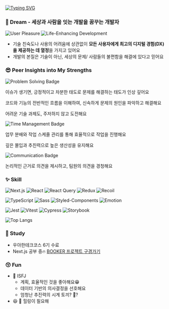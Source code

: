 [![Typing SVG](https://readme-typing-svg.demolab.com?font=Verdana&weight=700&size=24&pause=1000&color=000000&width=435&lines=HI+I'M+BADA)](https://git.io/typing-svg)

### 🐋 Dream - 세상과 사람을 잇는 개발을 꿈꾸는 개발자
![User Pleasure](https://img.shields.io/badge/User%20Pleasure-FFE2E2?style=for-the-badge)
![Life-Enhancing Development](https://img.shields.io/badge/Life%20Enhancing%20Development-FFD966?style=for-the-badge)
- 기술 친숙도나 사용의 어려움에 상관없이 **모든 사용자에게 최고의 디지털 경험(DX)을 제공하는 데 열정**을 가지고 있어요
- 개발의 본질은 기술이 아닌, 세상의 문제/ 사람들의 불편함을 해결에 있다고 믿어요

### 😎 Peer Insights into My Strengths
<div>
  <img src="https://img.shields.io/badge/Problem%20Solving-E6E6FA?style=for-the-badge" alt="Problem Solving Badge" >
  <p>이슈가 생기면, 긍정적이고 차분한 태도로 문제를 해결하는 태도가 인상 깊어요</p>
  <p >코드와 기능의 전반적인 흐름을 이해하여, 신속하게 문제의 원인을 파악하고 해결해요</p>
  <p> 어려운 기술 과제도, 주저하지 않고 도전해요</p>
</div>
<div>
  <img src="https://img.shields.io/badge/Time%20Management-B3E5FC?style=for-the-badge" alt="Time Management Badge" >
  <p >업무 분배와 작업 스케줄 관리를 통해 효율적으로 작업을 진행해요</p>
  <p>깊은 몰입과 추친력으로 높은 생산성을 유지해요</p>
</div>
<div>
  <img src="https://img.shields.io/badge/Communication-FFF9C4?style=for-the-badge" alt="Communication Badge" >
  <p >논리적인 근거로 의견을 제시하고, 팀원의 의견을 경청해요</p>
</div>


### ✨ Skill
![Next.js](https://img.shields.io/badge/Next.js-ffffff?style=for-the-badge&logo=next.js&logoColor=000000)
![React](https://img.shields.io/badge/React-ffffff?style=for-the-badge&logo=react&logoColor=61DAFB)
![React Query](https://img.shields.io/badge/React_Query-ffffff?style=for-the-badge&logo=react-query&logoColor=FF4154)
![Redux](https://img.shields.io/badge/Redux-ffffff?style=for-the-badge&logo=redux&logoColor=764ABC)
![Recoil](https://img.shields.io/badge/Recoil-ffffff?style=for-the-badge&logo=recoil&logoColor=3578E5)

![TypeScript](https://img.shields.io/badge/TypeScript-ffffff?style=for-the-badge&logo=typescript&logoColor=3178C6)
![Sass](https://img.shields.io/badge/Sass-ffffff?style=for-the-badge&logo=sass&logoColor=CC6699)
![Styled-Components](https://img.shields.io/badge/Styled--Components-ffffff?style=for-the-badge&logo=styled-components&logoColor=DB7093)
![Emotion](https://img.shields.io/badge/Emotion-ffffff?style=for-the-badge&logo=emotion&logoColor=CB3837)

![Jest](https://img.shields.io/badge/Jest-ffffff?style=for-the-badge&logo=jest&logoColor=C21325)
![Vitest](https://img.shields.io/badge/Vitest-ffffff?style=for-the-badge&logo=vitest&logoColor=6E9F18)
![Cypress](https://img.shields.io/badge/Cypress-ffffff?style=for-the-badge&logo=cypress&logoColor=17202C)
![Storybook](https://img.shields.io/badge/Storybook-ffffff?style=for-the-badge&logo=storybook&logoColor=FF4785)

![Top Langs](https://github-readme-stats.vercel.app/api/top-langs/?username=badahertz52&layout=compact)


### 🌱 Study
- 우아한테크코스 6기 수료
- Next.js 공부 중🔥 [BOOKER 프로젝트 구경가기](https://github.com/BadaHertz52/booker)

### 😚 Fun
- 🚀 ISFJ 
  - 계획, 효율적인 것을 좋아해요😁
  - 데이터 기반의 의사결정을 선호해요
  - 엄청난 추진력의 시계 토끼? 🦭?
- 😆 💜 힐링이 필요해
